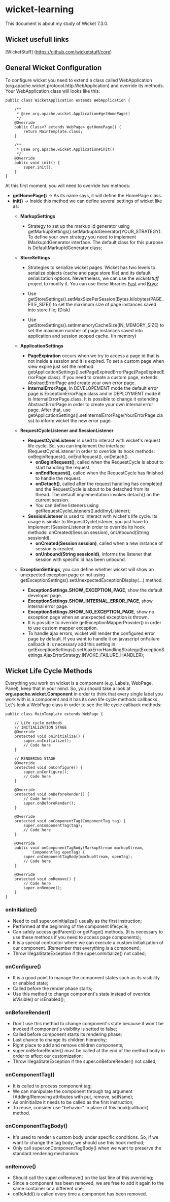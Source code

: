 # wicket-learning
This document is about my study of Wicket 7.3.0.

## Wicket usefull links

[WicketStuff] (https://github.com/wicketstuff/core)

## General Wicket Configuration
To configure wicket you need to extend a class called WebApplication (org.apache.wicket.protocol.http.WebApplication) and override its methods. Your WebApplication class will looks like this:

```
public class WicketApplication extends WebApplication {

	/**
	 * @see org.apache.wicket.Application#getHomePage()
	 */
	@Override
	public Class<? extends WebPage> getHomePage() {
		return MainTemplate.class;
	}

	/**
	 * @see org.apache.wicket.Application#init()
	 */
	@Override
	public void init() {
		super.init();
	}
}
```

At this first moment, you will need to override two methods:
- **getHomePage()** -> As its name says, it will define the HomePage class. 
- **init()** -> Inside this method we can define several settings of wicket like as:
	- **MarkupSettings**
		- Strategy to set up the markup id generator using getMarkupSettings().setMarkupIdGenerator(YOUR_STRATEGY). To define your own strategy you need to implement IMarkupIdGenerator interface. The default class for this purpose is DefaultMarkupIdGenerator class;
		
	- **StoreSettings**
		- Strategies to serialize wicket pages. Wicket has two levels to serialize objects (cache and page store file) and its default serialization options. Nevertheless, we can use the *wicketstuff* project to modify it. You can use these libraries [Fast](https://github.com/wicketstuff/core/tree/master/serializer-fast2) and [Kryo](https://github.com/wicketstuff/core/tree/master/serializer-kryo2);
			
		- Use getStoreSettings().setMaxSizePerSession(Bytes.kilobytes(PAGE_FILE_SIZE)) to set the maximum size of page instances saved into store file; (Disk)
			
		- Use getStoreSettings().setInmemoryCacheSize(IN_MEMORY_SIZE) to set the maximum number of page instances saved into application and session scoped cache. (In memory)
		
	- **ApplicationSettings**
		- **PageExpiration** occurs when we try to access a page id that is not inside a session and it is expired. To set a custom page when view expire just set the method getApplicationSettings().setPageExpiredErrorPage(PageExpiredErrorPage.class). If you need to create a custom page, extends AbstractErrorPage and create your own error page.
		- **InternalErrorPage**, In DEVELOPEMENT mode the default error page is ExceptionErrorPage.class and in DEPLOYMENT mode it is InternalErrorPage.class. It is possible to change it extending AbstractErrorPage in order to create your own internal error page. After that, use getApplicationSettings().setInternalErrorPage(YourErrorPage.class) to inform wicket the new error page.
	
	- **RequestCycleListener and SessionListener**
		- **RequestCycleListener** is used to interact with wicket's request life cycle. So, you can implement the interface IRequestCycleListener in order to override its hook methods: onBeginRequest(), onEndRequest(), onDetach().
			- **onBeginRequest()**, called when the RequestCycle is about to start handling the request.
			- **onEndRequest()**, called when the RequestCycle has finished to handle the request.
			- **onDetach()**, called after the request handling has completed and the RequestCycle is about to be detached from its thread. The default implementation invokes detach() on the current session.
			- You can define listeners using getRequestCycleListeners().add(myListener);
		- **SessionListener** is used to interact with wicket's life cycle. Its usage is similar to RequestCycleListener, you just have to implement ISessionListener in order to override its hook methods: onCreated(Session session), onUnbound(String sessionId).
			- **onCreated(Session session)**, called when a new instance of session is created.
			- **onUnbound(String sessionId)**, informs the listener that session with specific id has been unbound.
	- **ExceptionSettings**, you can define whether wicket will show an unexpected exception page or not using getExceptionSettings().setUnexpectedExceptionDisplay(...) method.
		- **ExceptionSettings.SHOW_EXCEPTION_PAGE**, show the default developer page.
		- **ExceptionSettings.SHOW_INTERNAL_ERROR_PAGE**, show internal error page.
		- **ExceptionSettings.SHOW_NO_EXCEPTION_PAGE**, show no exception page when an unexpected exception is thrown.
		- It is possible to override getExceptionMapperProvider() in order to use custom mapper exception.
		- To handle ajax errors, wicket will render the configured error page by default. If you want to handle it on javascript onFailure callback it is necessary add this setting in getExceptionSettings().setAjaxErrorHandlingStrategy(ExceptionSettings.AjaxErrorStrategy.INVOKE_FAILURE_HANDLER); 
		
## Wicket Life Cycle Methods
Everything you work on wicket is a component (e.g. Labels, WebPage, Panel), keep that in your mind. So, you should take a look at **org.apache.wicket.Component** in order to think that every single label you work with is a component and it has its own life cycle methods callbacks. Let's look a WebPage class in order to see the life cycle callback methods:

```
public class MainTemplate extends WebPage {
	
	// Life cycle methods
	// INITIALIZATION STAGE
	@Override
	protected void onInitialize() {
		super.onInitialize();
		// Code here
	}
	
	// RENDERING STAGE
	@Override
	protected void onConfigure() {
		super.onConfigure();
		// Code here
	}
	
	@Override
	protected void onBeforeRender() {
		// Code here
		super.onBeforeRender();
	}
	
	@Override
	protected void onComponentTag(ComponentTag tag) {
		super.onComponentTag(tag);
		// Code here
	}
	
	@Override
	public void onComponentTagBody(MarkupStream markupStream,
			ComponentTag openTag) {
		super.onComponentTagBody(markupStream, openTag);
		// Code here
	}
	
	@Override
	protected void onRemove() {
		// Code here
		super.onRemove();		
	}
}
```

### onInitialize()
- Need to call super.onInitializa() usually as the first instruction;
- Performed at the beginning of the component lifecycle;
- Can safely access getParent() or getPage() methods. (It is necessary to use these methods if you need to access page components);
- It is a special contructor where we can execute a custom initialization of our component. (Remember that everything is a component);
- Throw IllegalStateException if the super.onInitialize() not called;

### onConfigure()
- It is a good point to manage the component states such as its visibility or enabled state;
- Called before the render phase starts;
- Use this method to change component's state instead of override isVisible() or isEnabled();

### onBeforeRender()
- Don't use this method to change component's state because it won't be invoked if component's visibility is setted to false;
- Called before component starts its rendering phase;
- Last chance to change its children hierarchy;
- Right place to add and remove children components;
- super.onBeforeRender() must be called at the end of the method body in order to affect our customization;
- Throw IllegaStateException if the super.onBeforeRender() not called;

### onComponentTag()
- It is called to process component tag;
- We can manipulate the component through tag argument (Adding/Removing attributes with put, remove, setName);
- As onInitialize it needs to be called as the first instruction;
- To reuse, consider use "behavior" in place of this hook(callback) method.

### onComponentTagBody()
- It's used to render a custom body under specific conditions. So, if we want to change the tag body, we should use this hook method;
- Only call super.onComponentTagBody() when we want to preserve the standard rendering mechanism.

### onRemove()
- Should call the super.onRemove() on the last line of this overriding;
- Since a component has been removed, we are free to add it again to the same container or a different one;
- onReAdd() is called every time a component has been removed.
		
		
		
		
	
